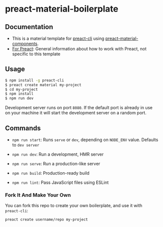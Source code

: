 # preact-material-boilerplate

## Documentation

- This is a material template for [preact-cli](https://github.com/developit/preact-cli) using [preact-material-components](https://github.com/prateekbh/preact-material-components).
- [For Preact](https://preactjs.com/): General information about how to work with Preact, not specific to this template

## Usage

``` bash
$ npm install -g preact-cli
$ preact create material my-project
$ cd my-project
$ npm install
$ npm run dev
```

Development server runs on port `8080`. If the default port is already in use on your machine it will start the development server on a random port.

## Commands

- `npm run start`: Runs `serve` or `dev`, depending on `NODE_ENV` value. Defaults to `dev server`

- `npm run dev`: Run a development, HMR server

- `npm run serve`: Run a production-like server

- `npm run build`: Production-ready build

- `npm run lint`: Pass JavaScript files using ESLint

### Fork It And Make Your Own

You can fork this repo to create your own boilerplate, and use it with `preact-cli`:

``` bash
preact create username/repo my-project
```
